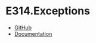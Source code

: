 # E314.Exceptions

- [GitHub](https://github.com/epishev-m/e314-di-uni)
- [Documentation](Documentation~/index.md)
